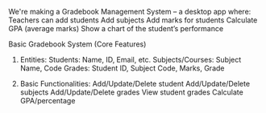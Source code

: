We're making a Gradebook Management System – a desktop app where:
Teachers can add students
Add subjects
Add marks for students
Calculate GPA (average marks)
Show a chart of the student’s performance

Basic Gradebook System (Core Features)
1. Entities:
Students: Name, ID, Email, etc.
Subjects/Courses: Subject Name, Code
Grades: Student ID, Subject Code, Marks, Grade

2. Basic Functionalities:
Add/Update/Delete student
Add/Update/Delete subjects
Add/Update/Delete grades
View student grades
Calculate GPA/percentage
